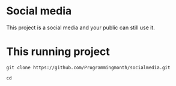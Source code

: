 # Social media
This project is a social media and your public can still use it.

# This running project
```
git clone https://github.com/Programmingmonth/socialmedia.git
```
```
cd
```